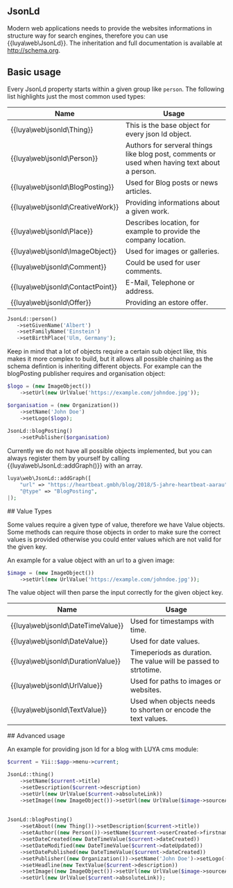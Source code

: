 ## JsonLd 

Modern web applications needs to provide the websites informations in structure way for search engines, therefore you can use {{luya\web\JsonLd}}. The inheritation and full documentation is available at http://schema.org.

## Basic usage

Every JsonLd property starts within a given group like `person`. The following list highlights just the most common used types:

|Name|Usage
|----|-----
|{{luya\web\jsonld\Thing}}|This is the base object for every json ld object.
|{{luya\web\jsonld\Person}}|Authors for serveral things like blog post, comments or used when having text about a person.
|{{luya\web\jsonld\BlogPosting}}|Used for Blog posts or news articles.
|{{luya\web\jsonld\CreativeWork}}|Providing informations about a given work.
|{{luya\web\jsonld\Place}}|Describes location, for example to provide the company location.
|{{luya\web\jsonld\ImageObject}}|Used for images or galleries.
|{{luya\web\jsonld\Comment}}|Could be used for user comments.
|{{luya\web\jsonld\ContactPoint}}|E-Mail, Telephone or address.
|{{luya\web\jsonld\Offer}}|Providing an estore offer.


```php
JsonLd::person()
   ->setGivenName('Albert')
   ->setFamilyName('Einstein')
   ->setBirthPlace('Ulm, Germany');
```

Keep in mind that a lot of objects require a certain sub object like, this makes it more complex to build, but it allows all possible chaining as the schema defintion is inheriting different objects. For example can the blogPosting publisher requires and organisation object:

```php
$logo = (new ImageObject())
	->setUrl(new UrlValue('https://example.com/johndoe.jpg'));

$organisation = (new Organization())
	->setName('John Doe')
	->setLogo($logo);
		
JsonLd::blogPosting()
	->setPublisher($organisation)
```

Currently we do not have all possible objects implemented, but you can always register them by yourself by calling {{luya\web\JsonLd::addGraph()}} with an array.

```php
luya\web\JsonLd::addGraph([
	"url" => "https://heartbeat.gmbh/blog/2018/5-jahre-heartbeat-aarau",
	"@type" => "BlogPosting",
|);
```

## Value Types

Some values require a given type of value, therefore we have Value objects. Some methods can require those objects in order to make sure the correct values is provided otherwise you could enter values which are not valid for the given key. 

An example for a value object with an url to a given image:

```php
$image = (new ImageObject())
	->setUrl(new UrlValue('https://example.com/johndoe.jpg'));
```

The value object will then parse the input correctly for the given object key.

|Name|Usage|
|----|-----|
|{{luya\web\jsonld\DateTimeValue}}|Used for timestamps with time.
|{{luya\web\jsonld\DateValue}}|Used for date values.
|{{luya\web\jsonld\DurationValue}}|Timeperiods as duration. The value will be passed to strtotime.
|{{luya\web\jsonld\UrlValue}}|Used for paths to images or websites.
|{{luya\web\jsonld\TextValue}}|Used when objects needs to shorten or encode the text values.

## Advanced usage

An example for providing json ld for a blog with LUYA cms module:

```php
$current = Yii::$app->menu->current;

JsonLd::thing()
	->setName($current->title)
	->setDescription($current->description)
	->setUrl(new UrlValue($current->absoluteLink))
	->setImage((new ImageObject())->setUrl(new UrlValue($image->sourceAbsolute)));
	
	
JsonLd::blogPosting()
	->setAbout((new Thing())->setDescription($current->title))
	->setAuthor((new Person())->setName($current->userCreated->firstname . " " . $current->userCreated->lastname))
	->setDateCreated(new DateTimeValue($current->dateCreated))
	->setDateModified(new DateTimeValue($current->dateUpdated))
	->setDatePublished(new DateTimeValue($current->dateCreated))
	->setPublisher((new Organization())->setName('John Doe')->setLogo((new ImageObject())->setUrl(new UrlValue('https://example.com/johndoe.jpg'))))
	->setHeadline(new TextValue($current->description))
	->setImage((new ImageObject())->setUrl(new UrlValue($image->sourceAbsolute)))
	->setUrl(new UrlValue($current->absoluteLink));
```